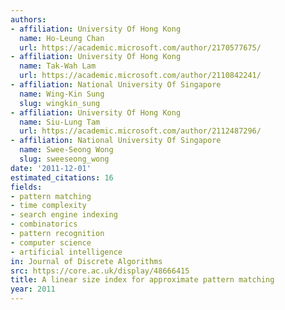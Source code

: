 ```yaml
---
authors:
- affiliation: University Of Hong Kong
  name: Ho-Leung Chan
  url: https://academic.microsoft.com/author/2170577675/
- affiliation: University Of Hong Kong
  name: Tak-Wah Lam
  url: https://academic.microsoft.com/author/2110842241/
- affiliation: National University Of Singapore
  name: Wing-Kin Sung
  slug: wingkin_sung
- affiliation: University Of Hong Kong
  name: Siu-Lung Tam
  url: https://academic.microsoft.com/author/2112487296/
- affiliation: National University Of Singapore
  name: Swee-Seong Wong
  slug: sweeseong_wong
date: '2011-12-01'
estimated_citations: 16
fields:
- pattern matching
- time complexity
- search engine indexing
- combinatorics
- pattern recognition
- computer science
- artificial intelligence
in: Journal of Discrete Algorithms
src: https://core.ac.uk/display/48666415
title: A linear size index for approximate pattern matching
year: 2011
---
```

